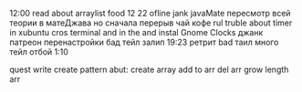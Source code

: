12:00 
read about arraylist
food 12 22
ofline
jank
javaMate
пересмотр всей теории в матеДжава
но сначала перерыв чай кофе
rul truble about timer in xubuntu cros terminal and in the and instal Gnome Clocks
джанк
патреон перенастройки
бад
тейл залип
19:23 ретрит
bad
таил много тейл
отбой 1:10




quest
write create pattern abut:
create array
add to arr
del arr
grow length arr









